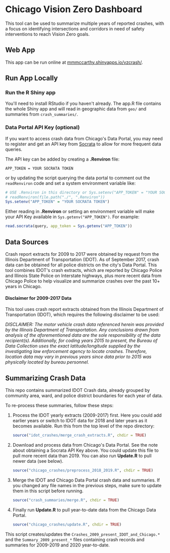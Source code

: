 Chicago Vision Zero Dashboard
=============================

This tool can be used to summarize multiple years of reported crashes, with a focus on identifying intersections and corridors in need of safety interventions to reach Vision Zero goals.

## Web App
This app can be run online at [mmmccarthy.shinyapps.io/vzcrash/](https://mmmccarthy.shinyapps.io/vzcrash/).

## Run App Locally

### Run the R Shiny app

You'll need to install RStudio if you haven't already. The app.R file contains the whole Shiny app and will read in geographic data from `geo/` and summaries from `crash_summaries/`.

### Data Portal API Key (optional)

If you want to access crash data from Chicago's Data Portal, you may need to register and get an API key from [Socrata](https://opendata.socrata.com/login) to allow for more frequent data queries.

The API key can be added by creating a **.Renviron** file:

	APP_TOKEN = YOUR SOCRATA TOKEN

or by updating the script querying the data portal to comment out the `readRenviron` code and set a system environment variable like:

```R	
# USE .Renviron in this directory or Sys.setenv("APP_TOKEN" = "YOUR SOCRATA TOKEN")
# readRenviron(file.path("./", ".Renviron"))
Sys.setenv("APP_TOKEN" = "YOUR SOCRATA TOKEN")
```
	
Either reading in **.Renviron** or setting an environment variable will make your API Key available in `Sys.getenv("APP_TOKEN")`. For example:

```R
read.socrata(query, app_token = Sys.getenv("APP_TOKEN"))
```


## Data Sources

Crash report extracts for 2009 to 2017 were obtained by request from the Illinois Department of Transportation (IDOT). As of September 2017, crash data can be obtained for all police districts on the city's Data Portal. This tool combines IDOT's crash extracts, which are reported by Chicago Police and Illinois State Police on Interstate highways, plus more recent data from Chicago Police to help visualize and summarize crashes over the past 10+ years in Chicago.


#### Disclaimer for 2009-2017 Data

This tool uses crash report extracts obtained from the Illinois Department of Transportation (IDOT), which requires the following disclaimer to be used:

_DISCLAIMER: The motor vehicle crash data referenced herein was provided by the Illinois Department of Transportation. Any conclusions drawn from analysis of the aforementioned data are the sole responsibility of the data recipient(s).  Additionally, for coding years 2015 to present, the Bureau of Data Collection uses the exact latitude/longitude supplied by the investigating law enforcement agency to locate crashes. Therefore, location data may vary in previous years since data prior to 2015 was physically located by bureau personnel._

## Summarizing Crash Data

This repo contains summarized IDOT Crash data, already grouped by community area, ward, and police district boundaries for each year of data.

To re-process these summaries, follow these steps:

1. Process the IDOT yearly extracts (2009-2017) first. Here you could add earlier years or switch to IDOT data for 2018 and later years as it becomes available. Run this from the top level of the repo directory:

	```R
	source("idot_crashes/merge_crash_extracts.R", chdir = TRUE)
	```

2. Download and process data from Chicago's Data Portal. See the note about obtaining a Socrata API Key above. You could update this file to pull more recent data than 2019. You can also run **Update.R** to pull newer data (see below).

	```R
	source("chicago_crashes/preprocess_2018_2019.R", chdir = TRUE)
	```

3. Merge the IDOT and Chicago Data Portal crash data and summaries. If you changed any file names in the previous steps, make sure to update them in this script before running.

	```R
	source("crash_summaries/merge.R", chdir = TRUE)
	```

4. Finally run **Update.R** to pull year-to-date data from the Chicago Data Portal.

	```R
	source("chicago_crashes/update.R", chdir = TRUE)
	```
This script creates/updates the `Crashes_2009_present_IDOT_and_Chicago.*` and the `Summary_2009_present_*` files containing crash records and summaries for 2009-2019 and 2020 year-to-date.
      